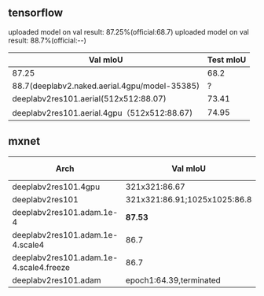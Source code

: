 
## tensorflow

uploaded model on val result: 87.25%(official:68.7)
uploaded model on val result: 88.7%(official:--)

Val mIoU | Test mIoU
------------ | -------------
87.25 | 68.2
88.7(deeplabv2.naked.aerial.4gpu/model-35385) | ?
deeplabv2res101.aerial(512x512:88.07)|73.41
deeplabv2res101.aerial.4gpu（512x512:88.67)|74.95

## mxnet


Arch|Val mIoU | Test mIoU
------------ | -------------| -------------
deeplabv2res101.4gpu | 321x321:86.67||
deeplabv2res101|321x321:86.91;1025x1025:86.8||
deeplabv2res101.adam.1e-4|**87.53**||
deeplabv2res101.adam.1e-4.scale4|86.7||
deeplabv2res101.adam.1e-4.scale4.freeze|86.7||
deeplabv2res101.adam|epoch1:64.39,terminated||
